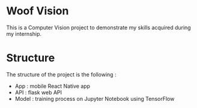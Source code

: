 # Woof Vision
This is a Computer Vision project to demonstrate my skills acquired during my internship.

# Structure
The structure of the project is the following :
 - App : mobile React Native app
 - API : flask web API
 - Model : training process on Jupyter Notebook using TensorFlow
